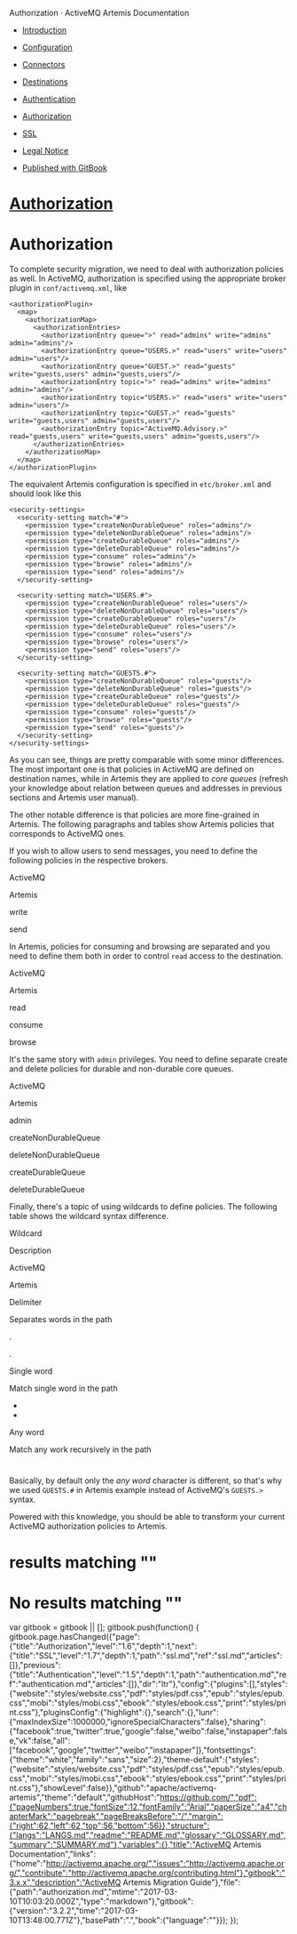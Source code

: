   Authorization · ActiveMQ Artemis Documentation               

*   [Introduction](./)
*   [Configuration](configuration.html)
*   [Connectors](connectors.html)
*   [Destinations](destinations.html)
*   [Authentication](authentication.html)
*   [Authorization](authorization.html)
*   [SSL](ssl.html)
*   [Legal Notice](notice.html)

*   [Published with GitBook](https://www.gitbook.com)

[Authorization](.)
==================

Authorization
=============

To complete security migration, we need to deal with authorization policies as well. In ActiveMQ, authorization is specified using the appropriate broker plugin in `conf/activemq.xml`, like

    <authorizationPlugin>
      <map>
        <authorizationMap>
          <authorizationEntries>
            <authorizationEntry queue=">" read="admins" write="admins" admin="admins"/>
            <authorizationEntry queue="USERS.>" read="users" write="users" admin="users"/>
            <authorizationEntry queue="GUEST.>" read="guests" write="guests,users" admin="guests,users"/>
            <authorizationEntry topic=">" read="admins" write="admins" admin="admins"/>
            <authorizationEntry topic="USERS.>" read="users" write="users" admin="users"/>
            <authorizationEntry topic="GUEST.>" read="guests" write="guests,users" admin="guests,users"/>
            <authorizationEntry topic="ActiveMQ.Advisory.>" read="guests,users" write="guests,users" admin="guests,users"/>
          </authorizationEntries>
        </authorizationMap>
      </map>
    </authorizationPlugin>
    

The equivalent Artemis configuration is specified in `etc/broker.xml` and should look like this

    <security-settings>
      <security-setting match="#">
        <permission type="createNonDurableQueue" roles="admins"/>
        <permission type="deleteNonDurableQueue" roles="admins"/>
        <permission type="createDurableQueue" roles="admins"/>
        <permission type="deleteDurableQueue" roles="admins"/>
        <permission type="consume" roles="admins"/>
        <permission type="browse" roles="admins"/>
        <permission type="send" roles="admins"/>
      </security-setting>
    
      <security-setting match="USERS.#">
        <permission type="createNonDurableQueue" roles="users"/>
        <permission type="deleteNonDurableQueue" roles="users"/>
        <permission type="createDurableQueue" roles="users"/>
        <permission type="deleteDurableQueue" roles="users"/>
        <permission type="consume" roles="users"/>
        <permission type="browse" roles="users"/>
        <permission type="send" roles="users"/>
      </security-setting>         
    
      <security-setting match="GUESTS.#">
        <permission type="createNonDurableQueue" roles="guests"/>
        <permission type="deleteNonDurableQueue" roles="guests"/>
        <permission type="createDurableQueue" roles="guests"/>
        <permission type="deleteDurableQueue" roles="guests"/>
        <permission type="consume" roles="guests"/>
        <permission type="browse" roles="guests"/>
        <permission type="send" roles="guests"/>
      </security-setting>                  
    </security-settings>
    

As you can see, things are pretty comparable with some minor differences. The most important one is that policies in ActiveMQ are defined on destination names, while in Artemis they are applied to _core queues_ (refresh your knowledge about relation between queues and addresses in previous sections and Artemis user manual).

The other notable difference is that policies are more fine-grained in Artemis. The following paragraphs and tables show Artemis policies that corresponds to ActiveMQ ones.

If you wish to allow users to send messages, you need to define the following policies in the respective brokers.

ActiveMQ

Artemis

write

send

In Artemis, policies for consuming and browsing are separated and you need to define them both in order to control `read` access to the destination.

ActiveMQ

Artemis

read

consume

browse

It's the same story with `admin` privileges. You need to define separate create and delete policies for durable and non-durable core queues.

ActiveMQ

Artemis

admin

createNonDurableQueue

deleteNonDurableQueue

createDurableQueue

deleteDurableQueue

Finally, there's a topic of using wildcards to define policies. The following table shows the wildcard syntax difference.

Wildcard

Description

ActiveMQ

Artemis

Delimiter

Separates words in the path

.

.

Single word

Match single word in the path

*

*

Any word

Match any work recursively in the path

>

#

Basically, by default only the _any word_ character is different, so that's why we used `GUESTS.#` in Artemis example instead of ActiveMQ's `GUESTS.>` syntax.

Powered with this knowledge, you should be able to transform your current ActiveMQ authorization policies to Artemis.

results matching ""
===================

No results matching ""
======================

[](authentication.html)[](ssl.html)

var gitbook = gitbook || \[\]; gitbook.push(function() { gitbook.page.hasChanged({"page":{"title":"Authorization","level":"1.6","depth":1,"next":{"title":"SSL","level":"1.7","depth":1,"path":"ssl.md","ref":"ssl.md","articles":\[\]},"previous":{"title":"Authentication","level":"1.5","depth":1,"path":"authentication.md","ref":"authentication.md","articles":\[\]},"dir":"ltr"},"config":{"plugins":\[\],"styles":{"website":"styles/website.css","pdf":"styles/pdf.css","epub":"styles/epub.css","mobi":"styles/mobi.css","ebook":"styles/ebook.css","print":"styles/print.css"},"pluginsConfig":{"highlight":{},"search":{},"lunr":{"maxIndexSize":1000000,"ignoreSpecialCharacters":false},"sharing":{"facebook":true,"twitter":true,"google":false,"weibo":false,"instapaper":false,"vk":false,"all":\["facebook","google","twitter","weibo","instapaper"\]},"fontsettings":{"theme":"white","family":"sans","size":2},"theme-default":{"styles":{"website":"styles/website.css","pdf":"styles/pdf.css","epub":"styles/epub.css","mobi":"styles/mobi.css","ebook":"styles/ebook.css","print":"styles/print.css"},"showLevel":false}},"github":"apache/activemq-artemis","theme":"default","githubHost":"https://github.com/","pdf":{"pageNumbers":true,"fontSize":12,"fontFamily":"Arial","paperSize":"a4","chapterMark":"pagebreak","pageBreaksBefore":"/","margin":{"right":62,"left":62,"top":56,"bottom":56}},"structure":{"langs":"LANGS.md","readme":"README.md","glossary":"GLOSSARY.md","summary":"SUMMARY.md"},"variables":{},"title":"ActiveMQ Artemis Documentation","links":{"home":"http://activemq.apache.org/","issues":"http://activemq.apache.org/","contribute":"http://activemq.apache.org/contributing.html"},"gitbook":"3.x.x","description":"ActiveMQ Artemis Migration Guide"},"file":{"path":"authorization.md","mtime":"2017-03-10T10:03:20.000Z","type":"markdown"},"gitbook":{"version":"3.2.2","time":"2017-03-10T13:48:00.771Z"},"basePath":".","book":{"language":""}}); });